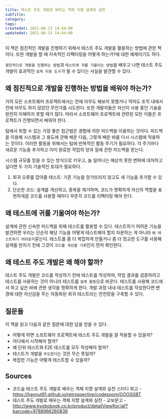 ```yaml
---
title: 테스트 주도 개발로 배우는 객체 지향 설계와 실천
subTitle:
category:
tags:
createdat: 2021-06-13 14:44:00
updatedat: 2021-06-13 14:44:00
---
```


이 책은 점진적인 개발을 진행하기 위해서 테스트 주도 개발을 활용하는 방법에 관한 책이다. 또한 개발을 할 때 지속적인 리팩터링을 어떻게 하는가?에 대한 예제이기도 하다.  

`점진적으로 개발을 진행하는 방법`과 `테스트에 귀를 기울이는 방법`을 배우고 나면 테스트 주도 개발이 효과적인 `설계 지원 도구`가 될 수 있다는 사실을 발견할 수 있다.

## 왜 점진적으로 개발을 진행하는 방법을 배워야 하는가?

거의 모든 소프트웨어 프로젝트에서는 전에 아무도 해보지 못했거나 적어도 조직 내에서 전에 아무도 하지 않았던 무언가를 시도한다. 또한 개발자들은 자신이 사용 중인 기술을 완전히 이해하지 못할 때가 많다. 따라서 소프트웨어 프로젝트에 관련된 모든 이들은 프로젝트가 진행되면서 배워야 한다.  

팀에서 취할 수 있는 가장 좋은 접근법은 경험에 의한 피드백을 이용하는 것이다. 피드백을 이용해 시스템과 그 용도에 관해 배운 다음, 그렇게 배운 바를 다시 시스템에 적용하는 것이다. 이러한 활동을 위해서는 팀에 반복적인 활동 주기가 필요하다. 각 주기마다 새로운 기능을 추가하고 이미 완료한 작업의 양과 질에 관한 피드백을 받는다.  

시스템 규모를 믿을 수 있는 방식으로 키우고, 늘 일어나는 예상치 못한 변화에 대처하고 싶다면 두 가지 기술적인 토대가 필요하다.

1. 회귀 오류를 잡아줄 테스트: 기존 기능을 망가뜨리지 않고도 새 기능을 추가할 수 있다.
2. 단순한 코드: 설계를 개선하고, 중복을 제거하며, 코드가 명확하게 자신의 역할을 표현하게끔 코드를 사용할 때마다 꾸준히 코드를 리팩터링 해야 한다.

## 왜 테스트에 귀를 기울여야 하는가?

설계에 관한 신속한 피드백을 위해 테스트를 활용할 수 있다. 테스트하기 어려운 기능을 발견하면 우리는 단순히 해당 기능을 어떻게 테스트해야 할지 자문하는 게 아니라 `왜 테스트하기 어려운지`묻는다. 테스트를 좀 더 복잡하게 만들거나 좀 더 정교한 도구를 사용해 설계를 만지기 전에 그것이 `코드를 개선할 기회`인지 먼저 확인한다.

## 왜 테스트 주도 개발은 왜 해야 할까?

테스트 주도 개발은 코드를 작성하기 전에 테스트를 작성하여, 작업 결과를 검증하려고 테스트를 사용하는 것이 아니라 테스트를 `설계 활동`으로 바꾼다. 테스트를 사용해 코드에서 하고 싶은 바에 관한 생각을 명확하게 한다. 개발 과정 내내 테스트를 작성한다면 변경에 대한 자신감을 주는 자동화된 회귀 테스트라는 안전망을 구축할 수 있다.

## 질문들

이 책을 읽고 다음과 같은 질문에 대한 답을 얻을 수 있다.

* 어떻게 하면 소프트웨어 프로젝트에 테스트 주도 개발을 잘 적용할 수 있을까?
* 어디에서 시작해야 할까?
* 왜 단위 테스트와 E2E 테스트를 모두 작성해야 할까?
* 테스트가 개발을 `주도한다`는 것은 무슨 뜻일까?
* 복잡한 기능은 어떻게 테스트할 수 있을까?

## Sources

* 코드숨 테스트 주도 개발로 배우는 객체 지향 설계와 실천 스터디 회고 - <https://hannut91.github.io/retrospective/codesoom/GOOSGBT>
* 테스트 주도 개발로 배우는 객체 지향 설계와 실천 - 교보문고 - <http://www.kyobobook.co.kr/product/detailViewKor.laf?barcode=9788966260836>
